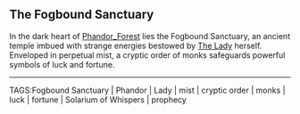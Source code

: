 ## The Fogbound Sanctuary

In the dark heart of [Phandor_Forest](Phandor_Forest.md) lies the Fogbound Sanctuary, an ancient temple imbued with strange energies bestowed by [The Lady](The%20Lady.md) herself. Enveloped in perpetual mist, a cryptic order of monks safeguards powerful symbols of luck and fortune. 


---

TAGS:Fogbound Sanctuary | Phandor | Lady | mist | cryptic order | monks | luck | fortune | Solarium of Whispers | prophecy
